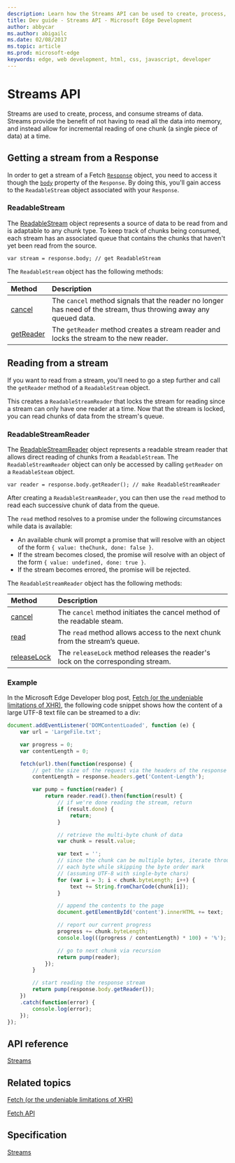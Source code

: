 ---description: Learn how the Streams API can be used to create, process, and consume streams of data.
title: Dev guide - Streams API - Microsoft Edge Development
author: abbycar
ms.author: abigailc
ms.date: 02/08/2017
ms.topic: article
ms.prod: microsoft-edge
keywords: edge, web development, html, css, javascript, developer
---# Streams APIStreams are used to create, process, and consume streams of data. Streams provide the benefit of not having to read all the data into memory, and instead allow for incremental reading of one chunk (a single piece of data) at a time.## Getting a stream from a ResponseIn order to get a stream of a Fetch [`Response`](https://msdn.microsoft.com/library/mt718790) object, you need to access it though the [`body`](https://msdn.microsoft.com/library/mt709131) property of the `Response`. By doing this, you'll gain access to the `ReadableStream` object associated with your `Response`.### ReadableStreamThe [ReadableStream](https://msdn.microsoft.com/library/mt709013) object represents a source of data to be read from and is adaptable to any chunk type. To keep track of chunks being consumed, each stream has an associated queue that contains the chunks that haven't yet been read from the source.```var stream = response.body; // get ReadableStream```The `ReadableStream` object has the following methods:Method | Description:----- | :-------[cancel](https://msdn.microsoft.com/library/mt709012) | The `cancel` method signals that the reader no longer has need of the stream, thus throwing away any queued data.[getReader](https://msdn.microsoft.com/library/mt709014) | The `getReader` method creates a stream reader and locks the stream to the new reader.## Reading from a streamIf you want to read from a stream, you'll need to go a step further and call the `getReader` method of a `ReadableStream` object.This creates a `ReadableStreamReader` that locks the stream for reading since a stream can only have one reader at a time. Now that the stream is locked, you can read chunks of data from the stream's queue.### ReadableStreamReaderThe [ReadableStreamReader](https://msdn.microsoft.com/library/mt709009) object represents a readable stream reader that allows direct reading of chunks from a `ReadableStream`. The `ReadableStreamReader` object can only be accessed by calling `getReader` on a `ReadableSteam` object.```var reader = response.body.getReader(); // make ReadableStreamReader```After creating a `ReadableStreamReader`, you can then use the `read` method to read each successive chunk of data from the queue.The `read` method resolves to a promise under the following circumstances while data is available:- An available chunk will prompt a promise that will resolve with an object of the form ``{ value: theChunk, done: false }``.- If the stream becomes closed, the promise will resolve with an object of the form ``{ value: undefined, done: true }``.- If the stream becomes errored, the promise will be rejected.The `ReadableStreamReader` object has the following methods:Method | Description:----- | :-------[cancel](https://msdn.microsoft.com/library/mt709008) | The `cancel` method initiates the cancel method of the readable steam.[read](https://msdn.microsoft.com/library/mt709010) | The `read` method allows access to the next chunk from the stream’s queue.[releaseLock](https://msdn.microsoft.com/library/mt709011) | The `releaseLock` method releases the reader's lock on the corresponding stream.### ExampleIn the Microsoft Edge Developer blog post, [Fetch (or the undeniable limitations of XHR)](https://blogs.windows.com/msedgedev/2016/05/24/fetch-and-xhr-limitations/), the following code snippet shows how the content of a large UTF-8 text file can be streamed to a div:```javascriptdocument.addEventListener('DOMContentLoaded', function (e) {    var url = 'LargeFile.txt';    var progress = 0;    var contentLength = 0;    fetch(url).then(function(response) {        // get the size of the request via the headers of the response        contentLength = response.headers.get('Content-Length');        var pump = function(reader) {            return reader.read().then(function(result) {                // if we're done reading the stream, return                if (result.done) {                    return;                }                // retrieve the multi-byte chunk of data                var chunk = result.value;                var text = '';                // since the chunk can be multiple bytes, iterate through                // each byte while skipping the byte order mark                // (assuming UTF-8 with single-byte chars)                for (var i = 3; i < chunk.byteLength; i++) {                    text += String.fromCharCode(chunk[i]);                }                // append the contents to the page                document.getElementById('content').innerHTML += text;                // report our current progress                progress += chunk.byteLength;                console.log(((progress / contentLength) * 100) + '%');                // go to next chunk via recursion                return pump(reader);            });        }        // start reading the response stream        return pump(response.body.getReader());    })    .catch(function(error) {        console.log(error);    });});```## API reference[Streams](https://msdn.microsoft.com/library/mt709019)## Related topics[Fetch (or the undeniable limitations of XHR)](https://blogs.windows.com/msedgedev/2016/05/24/fetch-and-xhr-limitations/#gist36052615)[Fetch API](./fetch-API.md)## Specification[Streams](https://streams.spec.whatwg.org/)